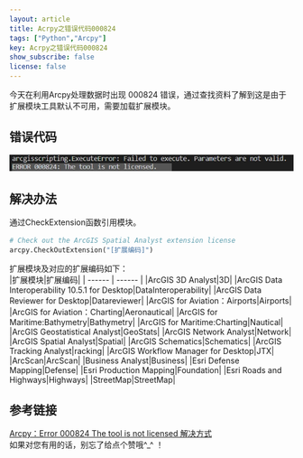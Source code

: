 ```yaml
---
layout: article
title: Acrpy之错误代码000824
tags: ["Python","Arcpy"]
key: Acrpy之错误代码000824
show_subscribe: false
license: false
---
```

今天在利用Arcpy处理数据时出现 000824 错误，通过查找资料了解到这是由于扩展模块工具默认不可用，需要加载扩展模块。  
<!--more-->
## 错误代码
![错误提示](\assets\images\Acrpy之错误代码000824\错误提示.jpg)  
## 解决办法
通过CheckExtension函数引用模块。
```python
# Check out the ArcGIS Spatial Analyst extension license
arcpy.CheckOutExtension("[扩展编码]")
```
扩展模块及对应的扩展编码如下：  
|扩展模块|扩展编码|
| ------ | ------ |
|ArcGIS 3D Analyst|3D|
|ArcGIS Data Interoperability 10.5.1 for Desktop|DataInteroperability|
|ArcGIS Data Reviewer for Desktop|Datareviewer|
|ArcGIS for Aviation：Airports|Airports|
|ArcGIS for Aviation：Charting|Aeronautical|
|ArcGIS for Maritime:Bathymetry|Bathymetry|
|ArcGIS for Maritime:Charting|Nautical|
|ArcGIS Geostatistical Analyst|GeoStats|
|ArcGIS Network Analyst|Network|
|ArcGIS Spatial Analyst|Spatial|
|ArcGIS Schematics|Schematics|
|ArcGIS Tracking Analyst|racking|
|ArcGIS Workflow Manager for Desktop|JTX|
|ArcScan|ArcScan|
|Business Analyst|Business|
|Esri Defense Mapping|Defense|
|Esri Production Mapping|Foundation|
|Esri Roads and Highways|Highways|
|StreetMap|StreetMap|
## 参考链接
[Arcpy：Error 000824 The tool is not licensed 解决方式](https://blog.xiewei.link/index.php/archives/304/)  
如果对您有用的话，别忘了给点个赞哦^_^ ！
